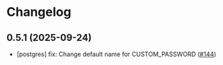 # Changelog

## 0.5.1 (2025-09-24)

* [postgres] fix: Change default name for CUSTOM_PASSWORD ([#144](https://github.com/CloudPirates-io/helm-charts/pull/144))
